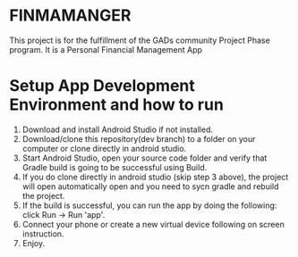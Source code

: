 # FINMAMANGER
This project is for the fulfillment of the GADs community Project Phase program. It is a Personal Financial Management App

# Setup App Development Environment and how to run

   1. Download and install Android Studio if not installed.
   2. Download/clone this repository(dev branch) to a folder on your computer or clone directly in android studio.
   3. Start Android Studio, open your source code folder and verify that Gradle build is going to be successful using Build.
   4. If you do clone directly in android studio (skip step 3 above), the project will open automatically open and you need to sycn gradle and rebuild the project.   
   4. If the build is successful, you can run the app by doing the following: click Run -> Run 'app'.
   5. Connect your phone or create a new virtual device following on screen instruction.
   6. Enjoy.
